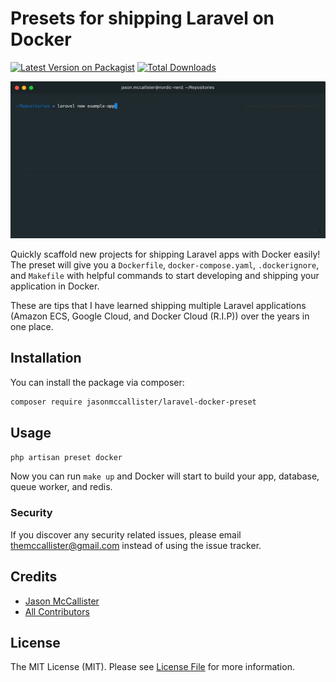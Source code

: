 # Presets for shipping Laravel on Docker

[![Latest Version on Packagist](https://img.shields.io/packagist/v/jasonmccallister/laravel-docker-preset.svg?style=flat-square)](https://packagist.org/packages/jasonmccallister/laravel-docker-preset)
[![Total Downloads](https://img.shields.io/packagist/dt/jasonmccallister/laravel-docker-preset.svg?style=flat-square)](https://packagist.org/packages/jasonmccallister/laravel-docker-preset)

![Laravel Docker Preset](./docker-preset.gif)

Quickly scaffold new projects for shipping Laravel apps with Docker easily! The preset will give you a `Dockerfile`, `docker-compose.yaml`, `.dockerignore`, and `Makefile` with helpful commands to start developing and shipping your application in Docker.

These are tips that I have learned shipping multiple Laravel applications (Amazon ECS, Google Cloud, and Docker Cloud (R.I.P)) over the years in one place.

## Installation

You can install the package via composer:

```bash
composer require jasonmccallister/laravel-docker-preset
```

## Usage

```php
php artisan preset docker
```

Now you can run `make up` and Docker will start to build your app, database, queue worker, and redis.

### Security

If you discover any security related issues, please email themccallister@gmail.com instead of using the issue tracker.

## Credits

- [Jason McCallister](https://github.com/jasonmccallister)
- [All Contributors](../../contributors)

## License

The MIT License (MIT). Please see [License File](LICENSE.md) for more information.
